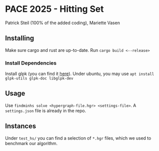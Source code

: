 # PACE 2025 - Hitting Set
Patrick Steil (100% of the added coding), Mariette Vasen

## Installing
Make sure cargo and rust are up-to-date.
Run `cargo build <--release>`

### Install Dependencies
Install glpk (you can find it [here](https://www.gnu.org/software/glpk/)). Under ubuntu, you may use ```apt install glpk-utils glpk-doc libglpk-dev```


## Usage
Use `findminhs solve <hypergraph-file.hgr> <settings-file>`. A `settings.json` file is already in the repo.

## Instances
Under `test_hs/` you can find a selection of `*.hgr` files, which we used to benchmark our algorithm.